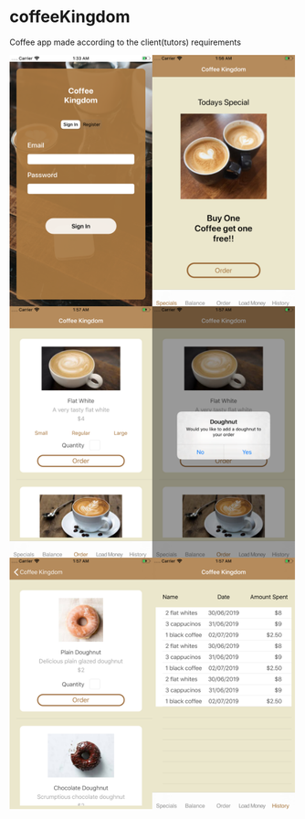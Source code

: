 # coffeeKingdom
Coffee app made according to the client(tutors) requirements

<img align="left" src="images/c1.png" width="250" height="440">
<img align="left" src="images/c2.png" width="250" height="440">
<img align="left" src="images/c3.png" width="250" height="440">
<img align="left" src="images/c4.png" width="250" height="440">
<img align="left" src="images/c5.png" width="250" height="440">
<img align="left" src="images/c6.png" width="250" height="440">
